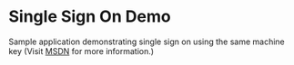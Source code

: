 # Single Sign On Demo

Sample application demonstrating single sign on using the same machine key (Visit [MSDN](https://msdn.microsoft.com/en-us/library/eb0zx8fc(v=vs.100).aspx) for more information.)
